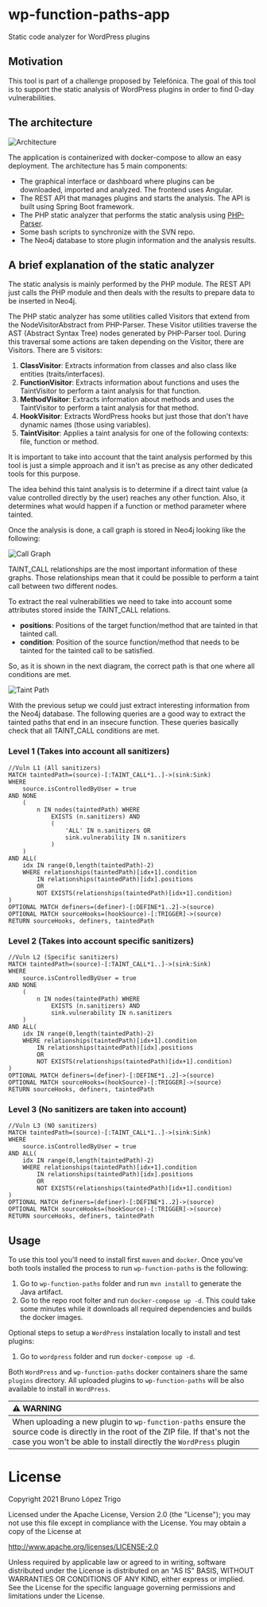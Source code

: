 # wp-function-paths-app
Static code analyzer for WordPress plugins

## Motivation

This tool is part of a challenge proposed by Telefónica. The goal of this tool is to
support the static analysis of WordPress plugins in order to find 0-day vulnerabilities.

## The architecture

![Architecture](architecture.png)

The application is containerized with docker-compose to allow an easy deployment.
The architecture has 5 main components:

  * The graphical interface or dashboard where plugins can be downloaded, imported and 
    analyzed. The frontend uses Angular.
  * The REST API that manages plugins and starts the analysis. The API is built using Spring Boot
    framework.
  * The PHP static analyzer that performs the static analysis using [PHP-Parser](https://github.com/nikic/PHP-Parser).
  * Some bash scripts to synchronize with the SVN repo.
  * The Neo4j database to store plugin information and the analysis results.

## A brief explanation of the static analyzer

The static analysis is mainly performed by the PHP module. The REST API just calls
the PHP module and then deals with the results to prepare data to be inserted in Neo4j.

The PHP static analyzer has some utilities called Visitors that extend from the NodeVisitorAbstract
from PHP-Parser. These Visitor utilities traverse the AST (Abstract Syntax Tree) nodes generated by
PHP-Parser tool. During this traversal some actions are taken depending on the Visitor, there are
Visitors. There are 5 visitors:

1.	**ClassVisitor**: Extracts information from classes and also class like entities (traits/interfaces).
2.	**FunctionVisitor**: Extracts information about functions and uses the TaintVisitor to perform a taint analysis 
      for that function.
3.	**MethodVisitor**: Extracts information about methods and uses the TaintVisitor to perform a taint analysis
      for that method.
4.	**HookVisitor**: Extracts WordPress hooks but just those that don't have dynamic names (those using variables).
5.	**TaintVisitor**: Applies a taint analysis for one of the following contexts: file, function or method.

It is important to take into account that the taint analysis performed by this tool is just a simple approach and
it isn't as precise as any other dedicated tools for this purpose.

The idea behind this taint analysis is to determine if a direct taint value (a value controlled directly by the user) 
reaches any other function. Also, it determines what would happen if a function or method parameter where tainted.

Once the analysis is done, a call graph is stored in Neo4j looking like the following:

![Call Graph](call-graph.png)

TAINT_CALL relationships are the most important information of these graphs. Those relationships
mean that it could be possible to perform a taint call between two different nodes.

To extract the real vulnerabilities we need to take into account some attributes stored inside the TAINT_CALL 
relations. 

* **positions**: Positions of the target function/method that are tainted in that tainted call. 
* **condition**: Position of the source function/method that needs to be tainted for the tainted call to be satisfied. 

So, as it is shown in the next diagram, the correct path is that one where all conditions are met.

![Taint Path](taint-path.png)

With the previous setup we could just extract interesting information from the Neo4j database. The following
queries are a good way to extract the tainted paths that end in an insecure function.
These queries basically check that all TAINT_CALL conditions are met.

### Level 1 (Takes into account all sanitizers)
```
//Vuln L1 (All sanitizers)
MATCH taintedPath=(source)-[:TAINT_CALL*1..]->(sink:Sink)
WHERE 
    source.isControlledByUser = true
AND NONE
    (
        n IN nodes(taintedPath) WHERE
            EXISTS (n.sanitizers) AND
            (
                'ALL' IN n.sanitizers OR
                sink.vulnerability IN n.sanitizers
            )
    )
AND ALL(
    idx IN range(0,length(taintedPath)-2)
    WHERE relationships(taintedPath)[idx+1].condition 
        IN relationships(taintedPath)[idx].positions
        OR
        NOT EXISTS(relationships(taintedPath)[idx+1].condition)
)
OPTIONAL MATCH definers=(definer)-[:DEFINE*1..2]->(source)
OPTIONAL MATCH sourceHooks=(hookSource)-[:TRIGGER]->(source)
RETURN sourceHooks, definers, taintedPath
```

### Level 2 (Takes into account specific sanitizers)
```
//Vuln L2 (Specific sanitizers)
MATCH taintedPath=(source)-[:TAINT_CALL*1..]->(sink:Sink)
WHERE 
    source.isControlledByUser = true
AND NONE
    (
        n IN nodes(taintedPath) WHERE
            EXISTS (n.sanitizers) AND
            sink.vulnerability IN n.sanitizers
    )
AND ALL(
    idx IN range(0,length(taintedPath)-2)
    WHERE relationships(taintedPath)[idx+1].condition 
        IN relationships(taintedPath)[idx].positions
        OR
        NOT EXISTS(relationships(taintedPath)[idx+1].condition)
)
OPTIONAL MATCH definers=(definer)-[:DEFINE*1..2]->(source)
OPTIONAL MATCH sourceHooks=(hookSource)-[:TRIGGER]->(source)
RETURN sourceHooks, definers, taintedPath
```


### Level 3 (No sanitizers are taken into account)
```
//Vuln L3 (NO sanitizers)
MATCH taintedPath=(source)-[:TAINT_CALL*1..]->(sink:Sink)
WHERE 
    source.isControlledByUser = true
AND ALL(
    idx IN range(0,length(taintedPath)-2)
    WHERE relationships(taintedPath)[idx+1].condition 
        IN relationships(taintedPath)[idx].positions
        OR
        NOT EXISTS(relationships(taintedPath)[idx+1].condition)
)
OPTIONAL MATCH definers=(definer)-[:DEFINE*1..2]->(source)
OPTIONAL MATCH sourceHooks=(hookSource)-[:TRIGGER]->(source)
RETURN sourceHooks, definers, taintedPath
```

## Usage

To use this tool you'll need to install first `maven` and `docker`. Once you've both tools installed the 
process to run `wp-function-paths` is the following:

1. Go to `wp-function-paths` folder and run `mvn install` to generate the Java artifact.
2. Go to the repo root folter and run `docker-compose up -d`. This could take some minutes while it 
downloads all required dependencies and builds the docker images.

Optional steps to setup a `WordPress` instalation locally to install and test plugins:
1. Go to `wordpress` folder and run `docker-compose up -d`.

Both `WordPress` and `wp-function-paths` docker containers share the same `plugins` directory. All
uploaded plugins to `wp-function-paths` will be also available to install in `WordPress`.

| :warning: WARNING          |
|:---------------------------|
| When uploading a new plugin to `wp-function-paths` ensure the source code is directly in the root of the ZIP file. If that's not the case you won't be able to install directly the `WordPress` plugin |

# License

Copyright 2021 Bruno López Trigo

Licensed under the Apache License, Version 2.0 (the "License");
you may not use this file except in compliance with the License.
You may obtain a copy of the License at

http://www.apache.org/licenses/LICENSE-2.0

Unless required by applicable law or agreed to in writing, software
distributed under the License is distributed on an "AS IS" BASIS,
WITHOUT WARRANTIES OR CONDITIONS OF ANY KIND, either express or implied.
See the License for the specific language governing permissions and
limitations under the License.
